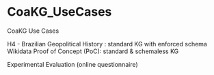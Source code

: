 # CoaKG_UseCases
CoaKG Use Cases 

H4 - Brazilian Geopolitical History : standard KG with enforced schema
Wikidata Proof of Concept (PoC): standard & schemaless KG

Experimental Evaluation (online questionnaire)
